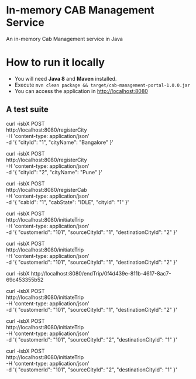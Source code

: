 # In-memory CAB Management Service
An in-memory Cab Management service in Java
 
# How to run it locally
* You will need **Java 8** and **Maven** installed.
* Execute `mvn clean package && target/cab-management-portal-1.0.0.jar`
* You can access the application in [http://localhost:8080](http://localhost:8080) 

## A test suite
curl -isbX POST \
    http://localhost:8080/registerCity \
    -H 'content-type: application/json' \
    -d '{
        "cityId": "1",
        "cityName": "Bangalore"
    }'

curl -isbX POST \
    http://localhost:8080/registerCity \
    -H 'content-type: application/json' \
    -d '{
        "cityId": "2",
        "cityName": "Pune"
    }'


curl -isbX POST \
    http://localhost:8080/registerCab \
    -H 'content-type: application/json' \
    -d '{
        "cabId": "1",
        "cabState": "IDLE",
        "cityId": "1"
    }'


curl -isbX POST \
    http://localhost:8080/initiateTrip \
    -H 'content-type: application/json' \
    -d '{
        "customerId": "101",
        "sourceCityId": "1",
        "destinationCityId": "2"
    }'

curl -isbX POST \
    http://localhost:8080/initiateTrip \
    -H 'content-type: application/json' \
    -d '{
        "customerId": "101",
        "sourceCityId": "1",
        "destinationCityId": "2"
    }'

curl -isbX http://localhost:8080/endTrip/0f4d439e-811b-4617-8ac7-69c453355b52

curl -isbX POST \
    http://localhost:8080/initiateTrip \
    -H 'content-type: application/json' \
    -d '{
        "customerId": "101",
        "sourceCityId": "1",
        "destinationCityId": "2"
    }'


curl -isbX POST \
    http://localhost:8080/initiateTrip \
    -H 'content-type: application/json' \
    -d '{
        "customerId": "101",
        "sourceCityId": "2",
        "destinationCityId": "1"
    }'

curl -isbX POST \
    http://localhost:8080/initiateTrip \
    -H 'content-type: application/json' \
    -d '{
        "customerId": "101",
        "sourceCityId": "2",
        "destinationCityId": "1"
    }'
